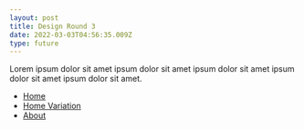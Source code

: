 ```yaml
---
layout: post
title: Design Round 3
date: 2022-03-03T04:56:35.009Z
type: future
---
```


Lorem ipsum dolor sit amet ipsum dolor sit amet ipsum dolor sit amet ipsum dolor sit amet ipsum dolor sit amet.

- [Home](#)
- [Home Variation](#)
- [About](#)